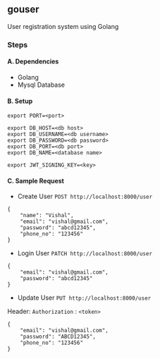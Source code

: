 ## gouser

User registration system using Golang

### Steps
#### A. Dependencies
- Golang
- Mysql Database

#### B. Setup
```
export PORT=<port>

export DB_HOST=<db host>
export DB_USERNAME=<db username>
export DB_PASSWORD=<db password>
export DB_PORT=<db port>
export DB_NAME=<database name>

export JWT_SIGNING_KEY=<key>
```

#### C. Sample Request
- Create User `POST http://localhost:8000/user`

```
{
    "name": "Vishal",
    "email": "vishal@gmail.com",
    "password": "abcd12345",
    "phone_no": "123456"
}
```

- Login User `PATCH http://localhost:8000/user`

```
{
    "email": "vishal@gmail.com",
    "password": "abcd12345"
}
```

- Update User `PUT http://localhost:8000/user`

Header: `Authorization` : `<token>`
```
{
    "email": "vishal@gmail.com",
    "password": "ABCD12345",
    "phone_no": "123456"
}
```
